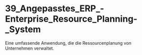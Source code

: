 # 39_Angepasstes_ERP_-Enterprise_Resource_Planning-_System
Eine umfassende Anwendung, die die Ressourcenplanung von Unternehmen verwaltet.
